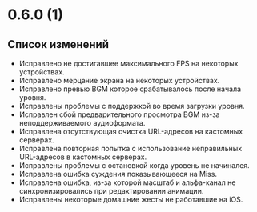 # 0.6.0 (1)

## Список изменений

- Исправлено не достигавшее максимального FPS на некоторых устройствах.
- Исправлено мерцание экрана на некоторых устройствах.
- Исправлено превью BGM которое срабатывалось после начала уровня.
- Исправлены проблемы с поддержкой во время загрузки уровня.
- Исправлен сбой предварительного просмотра BGM из-за неподдерживаемого аудиоформата.
- Исправлена отсутствующая очистка URL-адресов на кастомных серверах.
- Исправлена повторная попытка с использование неправильных URL-адресов в кастомных серверах.
- Исправлены проблемы с остановкой когда уровень не начинался.
- Исправлена ошибка суждения показывающееся на Miss.
- Исправлена ошибка, из-за которой масштаб и альфа-канал не синхронизировались при редактировании анимации.
- Исправлены некоторые домашние жесты не работавшие на iOS.
